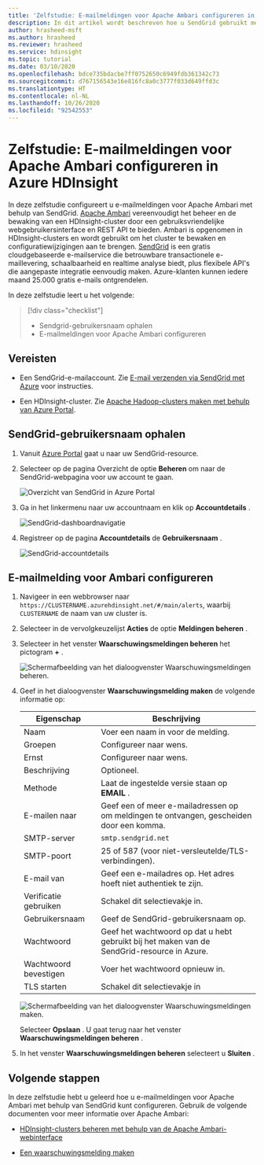 ```yaml
---
title: 'Zelfstudie: E-mailmeldingen voor Apache Ambari configureren in Azure HDInsight'
description: In dit artikel wordt beschreven hoe u SendGrid gebruikt met Apache Ambari voor e-mailmeldingen.
author: hrasheed-msft
ms.author: hrasheed
ms.reviewer: hrasheed
ms.service: hdinsight
ms.topic: tutorial
ms.date: 03/10/2020
ms.openlocfilehash: bdce735bdacbe7ff0752650c6949fdb361342c73
ms.sourcegitcommit: d767156543e16e816fc8a0c3777f033d649ffd3c
ms.translationtype: HT
ms.contentlocale: nl-NL
ms.lasthandoff: 10/26/2020
ms.locfileid: "92542553"
---
```

# <a name="tutorial-configure-apache-ambari-email-notifications-in-azure-hdinsight"></a>Zelfstudie: E-mailmeldingen voor Apache Ambari configureren in Azure HDInsight

In deze zelfstudie configureert u e-mailmeldingen voor Apache Ambari met behulp van SendGrid. [Apache Ambari](./hdinsight-hadoop-manage-ambari.md) vereenvoudigt het beheer en de bewaking van een HDInsight-cluster door een gebruiksvriendelijke webgebruikersinterface en REST API te bieden. Ambari is opgenomen in HDInsight-clusters en wordt gebruikt om het cluster te bewaken en configuratiewijzigingen aan te brengen. [SendGrid](https://sendgrid.com/solutions/) is een gratis cloudgebaseerde e-mailservice die betrouwbare transactionele e-maillevering, schaalbaarheid en realtime analyse biedt, plus flexibele API's die aangepaste integratie eenvoudig maken. Azure-klanten kunnen iedere maand 25.000 gratis e-mails ontgrendelen.

In deze zelfstudie leert u het volgende:

> [!div class="checklist"]
> * Sendgrid-gebruikersnaam ophalen
> * E-mailmeldingen voor Apache Ambari configureren

## <a name="prerequisites"></a>Vereisten

* Een SendGrid-e-mailaccount. Zie [E-mail verzenden via SendGrid met Azure](../sendgrid-dotnet-how-to-send-email.md) voor instructies.

* Een HDInsight-cluster. Zie [Apache Hadoop-clusters maken met behulp van Azure Portal](./hdinsight-hadoop-create-linux-clusters-portal.md).

## <a name="obtain-sendgrid-username"></a>SendGrid-gebruikersnaam ophalen

1. Vanuit [Azure Portal](https://portal.azure.com) gaat u naar uw SendGrid-resource.

1. Selecteer op de pagina Overzicht de optie **Beheren** om naar de SendGrid-webpagina voor uw account te gaan.

    ![Overzicht van SendGrid in Azure Portal](./media/apache-ambari-email/azure-portal-sendgrid-manage.png)

1. Ga in het linkermenu naar uw accountnaam en klik op **Accountdetails** .

    ![SendGrid-dashboardnavigatie](./media/apache-ambari-email/sendgrid-dashboard-navigation.png)

1. Registreer op de pagina **Accountdetails** de **Gebruikersnaam** .

    ![SendGrid-accountdetails](./media/apache-ambari-email/sendgrid-account-details.png)

## <a name="configure-ambari-e-mail-notification"></a>E-mailmelding voor Ambari configureren

1. Navigeer in een webbrowser naar `https://CLUSTERNAME.azurehdinsight.net/#/main/alerts`, waarbij `CLUSTERNAME` de naam van uw cluster is.

1. Selecteer in de vervolgkeuzelijst **Acties** de optie **Meldingen beheren** .

1. Selecteer in het venster **Waarschuwingsmeldingen beheren** het pictogram **+** .

    ![Schermafbeelding van het dialoogvenster Waarschuwingsmeldingen beheren.](./media/apache-ambari-email/azure-portal-create-notification.png)

1. Geef in het dialoogvenster **Waarschuwingsmelding maken** de volgende informatie op:

    |Eigenschap |Beschrijving |
    |---|---|
    |Naam|Voer een naam in voor de melding.|
    |Groepen|Configureer naar wens.|
    |Ernst|Configureer naar wens.|
    |Beschrijving|Optioneel.|
    |Methode|Laat de ingestelde versie staan op **EMAIL** .|
    |E-mailen naar|Geef een of meer e-mailadressen op om meldingen te ontvangen, gescheiden door een komma.|
    |SMTP-server|`smtp.sendgrid.net`|
    |SMTP-poort|25 of 587 (voor niet-versleutelde/TLS-verbindingen).|
    |E-mail van|Geef een e-mailadres op. Het adres hoeft niet authentiek te zijn.|
    |Verificatie gebruiken|Schakel dit selectievakje in.|
    |Gebruikersnaam|Geef de SendGrid-gebruikersnaam op.|
    |Wachtwoord|Geef het wachtwoord op dat u hebt gebruikt bij het maken van de SendGrid-resource in Azure.|
    |Wachtwoord bevestigen|Voer het wachtwoord opnieuw in.|
    |TLS starten|Schakel dit selectievakje in|

    ![Schermafbeelding van het dialoogvenster Waarschuwingsmeldingen maken.](./media/apache-ambari-email/ambari-create-alert-notification.png)

    Selecteer **Opslaan** . U gaat terug naar het venster **Waarschuwingsmeldingen beheren** .

1. In het venster **Waarschuwingsmeldingen beheren** selecteert u **Sluiten** .

## <a name="next-steps"></a>Volgende stappen

In deze zelfstudie hebt u geleerd hoe u e-mailmeldingen voor Apache Ambari met behulp van SendGrid kunt configureren. Gebruik de volgende documenten voor meer informatie over Apache Ambari:

* [HDInsight-clusters beheren met behulp van de Apache Ambari-webinterface](./hdinsight-hadoop-manage-ambari.md)

* [Een waarschuwingsmelding maken](https://docs.cloudera.com/HDPDocuments/Ambari-latest/managing-and-monitoring-ambari/content/amb_create_an_alert_notification.html)